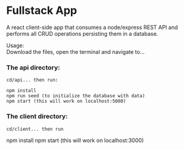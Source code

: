 # Fullstack App

 A react client-side app that consumes a node/express REST API and performs all CRUD operations persisting them in a database.

 Usage:
 <br>
 Download the files, open the terminal and navigate to...

 ### The api directory:

 ```
 cd/api... then run:
 ```
 ```
 npm install
 npm run seed (to initialize the database with data)
 npm start (this will work on localhost:5000)
 ```
 
 ### The client directory:
 ```
 cd/client... then run
 ```
 npm install
 npm start (this will work on localhost:3000)
 ```
